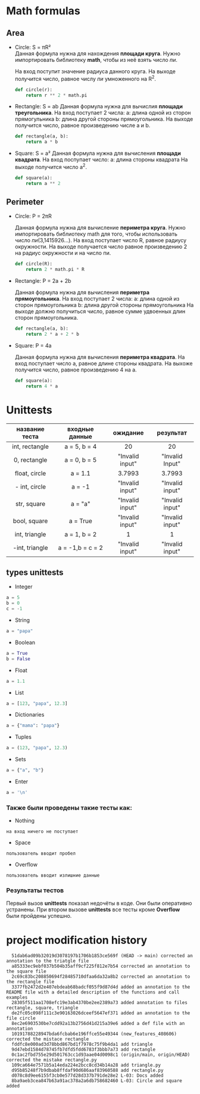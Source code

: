 # Math formulas
## Area
- Circle: S = πR²  
	Данная формула нужна для нахождения **площади круга**.
  	Нужно импортировать библиотеку **math**, чтобы из неё взять число _пи_.
  
	На вход поступит значение радиуса данного круга.
	На выходе получится число, равное числу _пи_ умноженного на R<sup>2</sup>.

	```py
	def circle(r):
 		return r ** 2 * math.pi
 	```
 
- Rectangle: S = ab
	Данная формула нужна для вычислия **площади треугольника**. 
	На вход поступает 2 числа: 
			a: длина одной из сторон прямогульника
			b: длина другой стороны прямоугольника.
	На выходе получится число, равное произведению числе a и b.

	```py
 	def rectangle(a, b):
 		return a * b
 	```
 
- Square: S = a²
	Данная формула нужна для вычисления **площади квадрата**. 
	На вход поспупает число:
		a: длина стороны квадрата
	На выходе получится число a<sup>2</sup>.

	```py
 	def square(a):
 		return a ** 2
 	```

## Perimeter
- Circle: P = 2πR

	Данная формула нужна для вычисление **периметра круга**.
	Нужно импортировать библиотеку math для того, чтобы использовать число _пи_(3,1415926...).
	На вход поступает число R, равное радиусу окружности.
	На выходе получается число равное произведению 2 на радиус окружности и на число пи.

	```py
 	def circle(R):
 		return 2 * math.pi * R
 	```
 
- Rectangle: P = 2a + 2b

	Данная формула нужна для вычисления **периметра прямоугольника**.
	На вход поступает 2 числа:
		a: длина одной из сторон прямоугольника
		b: длина другой стороны прямоугольника
	На выходе должно получиться число, равное сумме удвоенных длин сторон прямоугольника.

	```py
 	def rectangle(a, b):
 		return 2 * a + 2 * b
 	```

- Square: P = 4a

	Данная формула нужна для вычисления **периметра квадрата**.
	На вход поступает число a, равное длине стороны квадрата.
	На выхоже получится число, равное произведению 4 на a.

	```py
 	def square(a):
 		return 4 * a
 	```
 # Unittests

|название теста| входные данные |    ожидание   | результат     |
|     :---:    |     :---:      |     :---:     |   :---:       |
|int, rectangle|a = 5, b = 4    |  20           | 20            |
|0, rectangle  |a = 0, b = 5    |"Invalid input"|"Invalid Input"|
|float, circle |a = 1.1         |3.7993         | 3.7993        |
|- int, circle |a = -1          |"Invalid input"|"Invalid input"|
|str, square   |a = "a"         |"Invalid input"|"Invalid input"|
|bool, square  |a = True        |"Invalid input"|"Invalid input"|
|int, triangle |a = 1, b = 2    | 1             | 1             |
|-int, triangle|a = -1,b = c = 2|"Invalid input"|"Invalid input"|

## types unittests

- Integer
 ```py
a = 5
b = 0
c = -1
```

- String
```py
a = "papa"
```

- Boolean
```py
a = True
b = False
```

- Float
```py
a = 1.1
```

- List
```py
a = [123, "papa", 12.3]
```

- Dictionaries
```py
a = {"mama": "papa"}
```

- Tuples
```py
a = (123, "papa", 12.3)
```

- Sets
```py
a = {"a", "b"}
```

- Enter
```py
a = '\n'
```

### Также были проведены такие тесты как:

- Nothing
```
на вход ничего не поступает
```

- Space
```
пользователь вводит пробел
```

- Overflow
```
пользователь вводит излишние данные
```

### Результаты тестов

Первый вызов **unittests** показал недочёты в коде.
Они были оперативно устранены.
При втором вызове **unittests** все тесты кроме **Overflow** были пройдены успешно.

# project modification history
```
  51dab6ad09b32019d3078197b1706b1853ce569f (HEAD -> main) corrected an annotation to the triatgle file
  a85333ec9ebf037b504b35aff9cf225f812e7b54 corrected an annotation to the square file
  2c69c83bc208850694f28485710dfaa6da32a8b2 corrected an annotation to the rectangle file
  3377fb2472d2e407ebdeab68badcf055f9d87d4d added an annotation to the README file with a detailed description of the functions and call examples
  28305f511aa1708efc19e3ab4370be2ee2389a73 added annotation to files rectangle, square, triangle
  de2fc05c098f111c3e90163026dceef5647ef371 added an annotation to the file circle
  8ec2e6903530be7cdd92a13b2756d41d215a39e6 added a def file with an annotation
  10191788228947bda6fcbab6e196ffce55e49344 (new_features_408606) corrected the mistace rectangle
  fddfc8e000ad3d78bbd867bd1f7978c75f9b4da1 add triangle
  9d47ebd1584d78745fb7dfd5fdd6783f3bbb7a73 add rectangle
  0c1ac2fbd755e29d501763cc1d93aae04d0098c1 (origin/main, origin/HEAD) corrected the mistake rectangle.py
  109ca664e7571b5a14eda224e2bcc8cd34b14a28 add triangle.py
  d95b85248f7b9dbab8ffdaf90d686aaf83960588 add rectangle.py
  d078c8d9ee6155f3cb0e577d28d337b791de28e2 L-03: Docs added
  8ba9aeb3cea847b63a91ac378a2a6db758682460 L-03: Circle and square added
```
